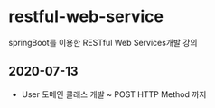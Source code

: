 # restful-web-service
springBoot를 이용한 RESTful Web Services개발 강의

## 2020-07-13
- User 도메인 클래스 개발 ~ POST HTTP Method 까지
